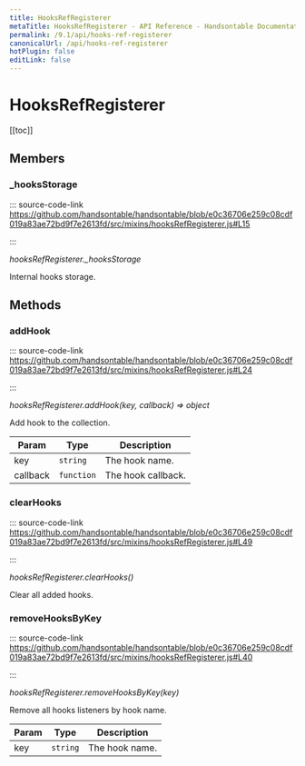 ```yaml
---
title: HooksRefRegisterer
metaTitle: HooksRefRegisterer - API Reference - Handsontable Documentation
permalink: /9.1/api/hooks-ref-registerer
canonicalUrl: /api/hooks-ref-registerer
hotPlugin: false
editLink: false
---
```


# HooksRefRegisterer

[[toc]]
## Members

### _hooksStorage
  
::: source-code-link https://github.com/handsontable/handsontable/blob/e0c36706e259c08cdf019a83ae72bd9f7e2613fd/src/mixins/hooksRefRegisterer.js#L15

:::

_hooksRefRegisterer.\_hooksStorage_

Internal hooks storage.


## Methods

### addHook
  
::: source-code-link https://github.com/handsontable/handsontable/blob/e0c36706e259c08cdf019a83ae72bd9f7e2613fd/src/mixins/hooksRefRegisterer.js#L24

:::

_hooksRefRegisterer.addHook(key, callback) ⇒ object_

Add hook to the collection.


| Param | Type | Description |
| --- | --- | --- |
| key | `string` | The hook name. |
| callback | `function` | The hook callback. |



### clearHooks
  
::: source-code-link https://github.com/handsontable/handsontable/blob/e0c36706e259c08cdf019a83ae72bd9f7e2613fd/src/mixins/hooksRefRegisterer.js#L49

:::

_hooksRefRegisterer.clearHooks()_

Clear all added hooks.



### removeHooksByKey
  
::: source-code-link https://github.com/handsontable/handsontable/blob/e0c36706e259c08cdf019a83ae72bd9f7e2613fd/src/mixins/hooksRefRegisterer.js#L40

:::

_hooksRefRegisterer.removeHooksByKey(key)_

Remove all hooks listeners by hook name.


| Param | Type | Description |
| --- | --- | --- |
| key | `string` | The hook name. |


